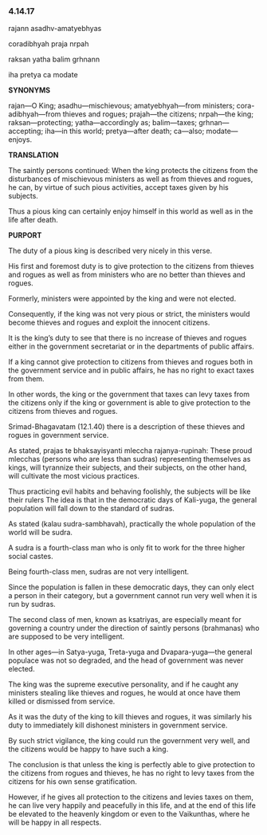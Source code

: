<!--
.. title: Srimad::Nectar 2383 of 4697
.. slug: sb-2383
.. date: 2019-08-12 14:02:37 UTC-04:00
.. tags: service
.. category: bhagavatam
.. link: 
.. description: service
.. type: text
-->

### 4.14.17

rajann asadhv-amatyebhyas

coradibhyah praja nrpah

raksan yatha balim grhnann

iha pretya ca modate

<!-- TEASER_END -->

**SYNONYMS**

rajan—O King; asadhu—mischievous; amatyebhyah—from ministers; cora-adibhyah—from thieves and rogues; prajah—the citizens; nrpah—the king; raksan—protecting; yatha—accordingly as; balim—taxes; grhnan—accepting; iha—in this world; pretya—after death; ca—also; modate—enjoys.

**TRANSLATION**

The saintly persons continued: When the king protects the citizens from the disturbances of mischievous ministers as well as from thieves and rogues, he can, by virtue of such pious activities, accept taxes given by his subjects.

Thus a pious king can certainly enjoy himself in this world as well as in the life after death.

**PURPORT**

The duty of a pious king is described very nicely in this verse.

His first and foremost duty is to give protection to the citizens from thieves and rogues as well as from ministers who are no better than thieves and rogues.

Formerly, ministers were appointed by the king and were not elected.

Consequently, if the king was not very pious or strict, the ministers would become thieves and rogues and exploit the innocent citizens.

It is the king’s duty to see that there is no increase of thieves and rogues either in the government secretariat or in the departments of public affairs.

If a king cannot give protection to citizens from thieves and rogues both in the government service and in public affairs, he has no right to exact taxes from them.

In other words, the king or the government that taxes can levy taxes from the citizens only if the king or government is able to give protection to the citizens from thieves and rogues.

Srimad-Bhagavatam (12.1.40) there is a description of these thieves and rogues in government service.

As stated, prajas te bhaksayisyanti mleccha rajanya-rupinah: These proud mlecchas (persons who are less than sudras) representing themselves as kings, will tyrannize their subjects, and their subjects, on the other hand, will cultivate the most vicious practices.

Thus practicing evil habits and behaving foolishly, the subjects will be like their rulers The idea is that in the democratic days of Kali-yuga, the general population will fall down to the standard of sudras.

As stated (kalau sudra-sambhavah), practically the whole population of the world will be sudra.

A sudra is a fourth-class man who is only fit to work for the three higher social castes.

Being fourth-class men, sudras are not very intelligent.

Since the population is fallen in these democratic days, they can only elect a person in their category, but a government cannot run very well when it is run by sudras.

The second class of men, known as ksatriyas, are especially meant for governing a country under the direction of saintly persons (brahmanas) who are supposed to be very intelligent.

In other ages—in Satya-yuga, Treta-yuga and Dvapara-yuga—the general populace was not so degraded, and the head of government was never elected.

The king was the supreme executive personality, and if he caught any ministers stealing like thieves and rogues, he would at once have them killed or dismissed from service.

As it was the duty of the king to kill thieves and rogues, it was similarly his duty to immediately kill dishonest ministers in government service.

By such strict vigilance, the king could run the government very well, and the citizens would be happy to have such a king.

The conclusion is that unless the king is perfectly able to give protection to the citizens from rogues and thieves, he has no right to levy taxes from the citizens for his own sense gratification.

However, if he gives all protection to the citizens and levies taxes on them, he can live very happily and peacefully in this life, and at the end of this life be elevated to the heavenly kingdom or even to the Vaikunthas, where he will be happy in all respects.

